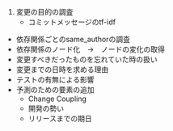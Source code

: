 1. 変更の目的の調査
   * コミットメッセージのtf-idf
* 依存関係ごとのsame_authorの調査
* 依存関係のノード化　→　ノードの変化の取得
* 変更すべきだったものを忘れていた時の扱い
* 変更までの日時を求める理由
* テストの有無による影響
* 予測のための要素の追加
  * Change Coupling
  * 開発の勢い
  * リリースまでの期日

